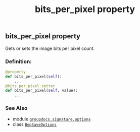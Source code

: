 ﻿---
title: bits_per_pixel property
second_title: GroupDocs.Signature for Python via .NET API References
description: 
type: docs
url: /python-net/groupdocs.signature.options/bmpsaveoptions/bits_per_pixel/
is_root: false
weight: 40
---

## bits_per_pixel property


Gets or sets the image bits per pixel count.
### Definition:
```python
@property
def bits_per_pixel(self):
    ...
@bits_per_pixel.setter
def bits_per_pixel(self, value):
    ...
```

### See Also
* module [`groupdocs.signature.options`](../../)
* class [`BmpSaveOptions`](/signature/python-net/groupdocs.signature.options/bmpsaveoptions)
